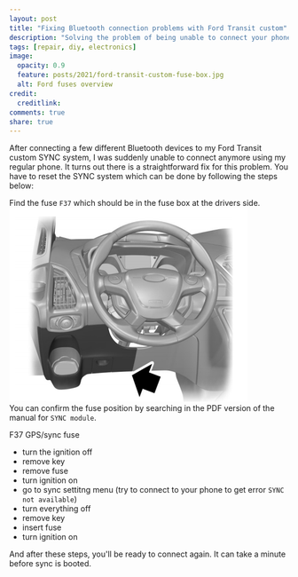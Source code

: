 ```yaml
---
layout: post
title: "Fixing Bluetooth connection problems with Ford Transit custom"
description: "Solving the problem of being unable to connect your phone using Bluetooth to your Ford Transit custom SYNC system."
tags: [repair, diy, electronics]
image:
  opacity: 0.9
  feature: posts/2021/ford-transit-custom-fuse-box.jpg
  alt: Ford fuses overview
credit:
  creditlink:
comments: true
share: true
---
```

After connecting a few different Bluetooth devices to my Ford Transit custom SYNC system, I was suddenly unable to connect anymore using my regular phone.
It turns out there is a straightforward fix for this problem. You have to reset the SYNC system which can be done by following the steps below:

Find the fuse `F37` which should be in the fuse box at the drivers side.
![Ford Transit custom fuse box](/images/posts/2021/ford-transit-custom-fuse-box-location.png)
<br />
You can confirm the fuse position by searching in the PDF version of the manual for `SYNC module`.


F37 GPS/sync fuse
* turn the ignition off
* remove key
* remove fuse
* turn ignition on
* go to sync settitng menu (try to connect to your phone to get error `SYNC not available`)
* turn everything off
* remove key
* insert fuse
* turn ignition on

And after these steps, you'll be ready to connect again.
It can take a minute before sync is booted.
